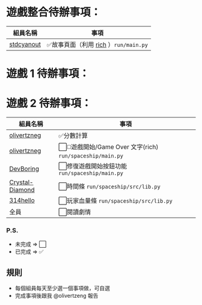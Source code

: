 # 遊戲整合待辦事項：
| 組員名稱 | 事項 |
| ------------- | -------------- |
| [stdcyanout](https://github.com/stdcyanout) | ✅故事頁面（利用 [rich](https://github.com/textualize/rich) ）`run/main.py` |
# 遊戲 1 待辦事項：

# 遊戲 2 待辦事項：
| 組員名稱 | 事項 |
| ------------- | -------------- |
| [olivertzneg](https://github.com/olivertzeng)  | ✅分數計算 |
| [olivertzneg](https://github.com/olivertzeng) | ⬜️◻️遊戲開始/Game Over 文字(rich) `run/spaceship/main.py` |
| [DevBoring](https://github.com/devboring) | ⬜修復遊戲開始按鈕功能 `run/spaceship/main.py` |
| [Crystal-Diamond](https://github.com/crystal-diamond) | ⬜時間條 `run/spaceship/src/lib.py` |
| [314hello](https://github.com/314hello) | ⬜玩家血量條 `run/spaceship/src/lib.py` |
|全員|⬜️閱讀劇情|
### P.S.
- 未完成 => ⬜
- 已完成 => ✅



## 規則
- 每個組員每天至少選一個事項做，可自選
- 完成事項後跟我 @olivertzeng 報告

